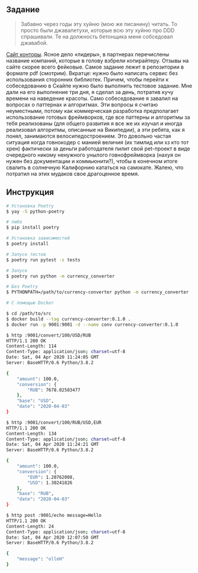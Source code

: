 ## Задание

> Забавно через годы эту хуйню (мою же писанину) читать. То просто были джавапетухи, которые всю эту хуйню про DDD спрашивали. Те на должность бетонщика меня собседовал джавабой. 

[Сайт конторы](http://qmobi.agency). Ясное дело «лидеры», в партнерах перечислены название компаний, которые в голову взбрели копирайтеру. Отзывы на сайте скорее всего фейковые. Самое задание лежит в репозитории в формате pdf (смотрим). Вкратце: нужно было написать сервис без использования сторонних библиотек. Причем, чтобы перейти к собеседованию в Скайпе нужно было выполнить тестовое задание. Мне дали на его выполнение три дня, я сделал за день, потратив кучу времени на наведение красоты. Само собеседование я завалил на вопросах о паттернах и алгоритмах. Эти вопросы я считаю неуместными, потому как коммерческая разработка предполагает использование готовых фреймворков, где все паттерны и алгоритмы за тебя реализованы (для общего развития я все же их изучал и иногда реализовал алгоритмы, описанные на Википедии), а эти ребята, как я понял, занимаются велосипедостроением. Это довольно частая ситуация когда говнокодер с манией величия (их тимлид или хз кто тот хрен) фактически за деньги работодателя пилит свой pet-проект в виде очередного никому ненужного унылого говнофреймворка (нахуя он нужен без документации и коммьюнити?), чтобы в конечном итоге свалить в солнечную Калифорнию кататься на самокате. Жалею, что потратил на этих мудаков свое драгоценное время.

## Инструкция

```zsh
# Установка Poetry
$ yay -S python-poetry

# либо
$ pip install poetry

# Установка зависимостей
$ poetry install

# Запуск тестов
$ poetry run pytest -s tests

# Запуск
$ poetry run python -m currency_converter

# Без Poetry
$ PYTHONPATH=/path/to/currency-converter python -m currency_converter

# С помощью Docker

$ cd /path/to/src
$ docker build --tag currency-converter:0.1.0 .
$ docker run -p 9001:9001 -d --name conv currency-converter:0.1.0

$ http :9001/convert/100/USD/RUB
HTTP/1.1 200 OK
Content-Length: 114
Content-Type: application/json; charset=utf-8
Date: Sat, 04 Apr 2020 11:24:05 GMT
Server: BaseHTTP/0.6 Python/3.8.2

{
    "amount": 100.0,
    "conversion": {
        "RUB": 7678.02503477
    },
    "base": "USD",
    "date": "2020-04-03"
}

$ http :9001/convert/100/RUB/USD,EUR
HTTP/1.1 200 OK
Content-Length: 134
Content-Type: application/json; charset=utf-8
Date: Sat, 04 Apr 2020 11:24:21 GMT
Server: BaseHTTP/0.6 Python/3.8.2

{
    "amount": 100.0,
    "conversion": {
        "EUR": 1.20762008,
        "USD": 1.30241826
    },
    "base": "RUB",
    "date": "2020-04-03"
}

$ http post :9001/echo message=Hello
HTTP/1.1 200 OK
Content-Length: 24
Content-Type: application/json; charset=utf-8
Date: Sat, 04 Apr 2020 12:07:50 GMT
Server: BaseHTTP/0.6 Python/3.8.2

{
    "message": "olleH"
}
```
